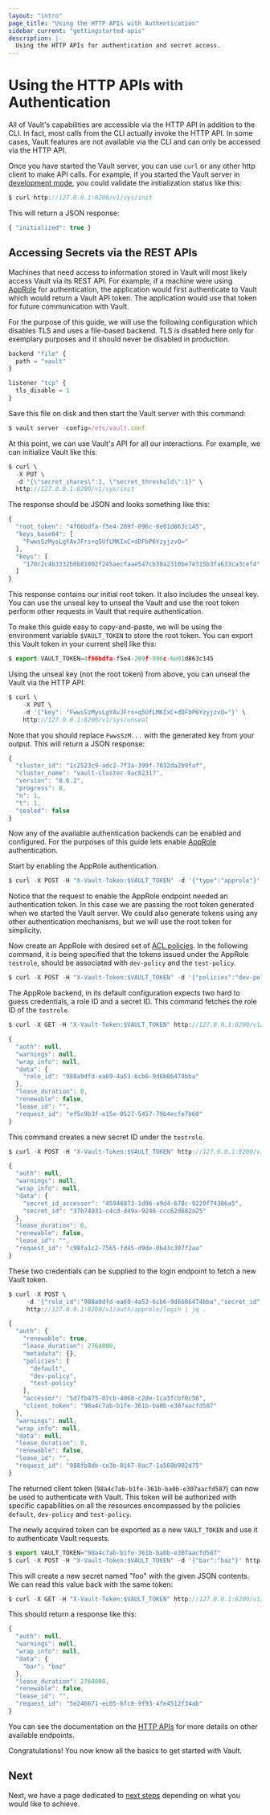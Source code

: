 ```yaml
---
layout: "intro"
page_title: "Using the HTTP APIs with Authentication"
sidebar_current: "gettingstarted-apis"
description: |-
  Using the HTTP APIs for authentication and secret access.
---
```


# Using the HTTP APIs with Authentication
All of Vault's capabilities are accessible via the HTTP API in addition to the
CLI. In fact, most calls from the CLI actually invoke the HTTP API. In some
cases, Vault features are not available via the CLI and can only be accessed
via the HTTP API.

Once you have started the Vault server, you can use `curl` or any other http
client to make API calls. For example, if you started the Vault server in
[development mode](/docs/concepts/dev-server.html), you could validate the
initialization status like this:

```javascript
$ curl http://127.0.0.1:8200/v1/sys/init
```

This will return a JSON response:

```javascript
{ "initialized": true }
```

## Accessing Secrets via the REST APIs
Machines that need access to information stored in Vault will most likely
access Vault via its REST API. For example, if a machine were using
[AppRole](/docs/auth/approle.html) for authentication, the application would
first authenticate to Vault which would return a Vault API token. The
application would use that token for future communication with Vault.

For the purpose of this guide, we will use the following configuration which
disables TLS and uses a file-based backend. TLS is disabled here only for
exemplary purposes and it should never be disabled in production.

```javascript
backend "file" {
  path = "vault"
}

listener "tcp" {
  tls_disable = 1
}
```

Save this file on disk and then start the Vault server with this command:

```javascript
$ vault server -config=/etc/vault.conf
```

At this point, we can use Vault's API for all our interactions. For example, we
can initialize Vault like this:

```javascript
$ curl \
  -X PUT \
  -d "{\"secret_shares\":1, \"secret_threshold\":1}" \
  http://127.0.0.1:8200/v1/sys/init
```

The response should be JSON and looks something like this:

```javascript
{
  "root_token": "4f66bdfa-f5e4-209f-096c-6e01d863c145",
  "keys_base64": [
    "FwwsSzMysLgYAvJFrs+q5UfLMKIxC+dDFbP6YzyjzvQ="
  ],
  "keys": [
    "170c2c4b3332b0b81802f245aecfaae547cb30a2310be74315b3fa633ca3cef4"
  ]
}
```

This response contains our initial root token. It also includes the unseal key.
You can use the unseal key to unseal the Vault and use the root token perform
other requests in Vault that require authentication.

To make this guide easy to copy-and-paste, we will be using the environment
variable `$VAULT_TOKEN` to store the root token. You can export this Vault
token in your current shell like this:

```javascript
$ export VAULT_TOKEN=4f66bdfa-f5e4-209f-096c-6e01d863c145
```

Using the unseal key (not the root token) from above, you can unseal the Vault
via the HTTP API:

```javascript
$ curl \
    -X PUT \
    -d '{"key": "FwwsSzMysLgYAvJFrs+q5UfLMKIxC+dDFbP6YzyjzvQ="}' \
    http://127.0.0.1:8200/v1/sys/unseal
```

Note that you should replace `FwwsSzM...` with the generated key from your
output. This will return a JSON response:

```javascript
{
  "cluster_id": "1c2523c9-adc2-7f3a-399f-7032da2b9faf",
  "cluster_name": "vault-cluster-9ac82317",
  "version": "0.6.2",
  "progress": 0,
  "n": 1,
  "t": 1,
  "sealed": false
}
```

Now any of the available authentication backends can be enabled and configured.
For the purposes of this guide lets enable [AppRole](/docs/auth/approle.html)
authentication.

Start by enabling the AppRole authentication.

```javascript
$ curl -X POST -H "X-Vault-Token:$VAULT_TOKEN" -d '{"type":"approle"}' http://127.0.0.1:8200/v1/sys/auth/approle
```

Notice that the request to enable the AppRole endpoint needed an authentication
token. In this case we are passing the root token generated when we started
the Vault server. We could also generate tokens using any other authentication
mechanisms, but we will use the root token for simplicity.

Now create an AppRole with desired set of [ACL
policies](/docs/concepts/policies.html). In the following command, it is being
specified that the tokens issued under the AppRole `testrole`, should be
associated with `dev-policy` and the `test-policy`.

```javascript
$ curl -X POST -H "X-Vault-Token:$VAULT_TOKEN" -d '{"policies":"dev-policy,test-policy"}' http://127.0.0.1:8200/v1/auth/approle/role/testrole
```

The AppRole backend, in its default configuration expects two hard to guess
credentials, a role ID and a secret ID. This command fetches the role ID of
the `testrole`.

```javascript
$ curl -X GET -H "X-Vault-Token:$VAULT_TOKEN" http://127.0.0.1:8200/v1/auth/approle/role/testrole/role-id | jq .
```

```javascript
{
  "auth": null,
  "warnings": null,
  "wrap_info": null,
  "data": {
    "role_id": "988a9dfd-ea69-4a53-6cb6-9d6b86474bba"
  },
  "lease_duration": 0,
  "renewable": false,
  "lease_id": "",
  "request_id": "ef5c9b3f-e15e-0527-5457-79b4ecfe7b60"
}
```

This command creates a new secret ID under the `testrole`.

```javascript
$ curl -X POST -H "X-Vault-Token:$VAULT_TOKEN" http://127.0.0.1:8200/v1/auth/approle/role/testrole/secret-id | jq .
```

```javascript
{
  "auth": null,
  "warnings": null,
  "wrap_info": null,
  "data": {
    "secret_id_accessor": "45946873-1d96-a9d4-678c-9229f74386a5",
    "secret_id": "37b74931-c4cd-d49a-9246-ccc62d682a25"
  },
  "lease_duration": 0,
  "renewable": false,
  "lease_id": "",
  "request_id": "c98fa1c2-7565-fd45-d9de-0b43c307f2aa"
}
```

These two credentials can be supplied to the login endpoint to fetch a new
Vault token.

```javascript
$ curl -X POST \
     -d '{"role_id":"988a9dfd-ea69-4a53-6cb6-9d6b86474bba","secret_id":"37b74931-c4cd-d49a-9246-ccc62d682a25"}' \
     http://127.0.0.1:8200/v1/auth/approle/login | jq .
```

```javascript
{
  "auth": {
    "renewable": true,
    "lease_duration": 2764800,
    "metadata": {},
    "policies": [
      "default",
      "dev-policy",
      "test-policy"
    ],
    "accessor": "5d7fb475-07cb-4060-c2de-1ca3fcbf0c56",
    "client_token": "98a4c7ab-b1fe-361b-ba0b-e307aacfd587"
  },
  "warnings": null,
  "wrap_info": null,
  "data": null,
  "lease_duration": 0,
  "renewable": false,
  "lease_id": "",
  "request_id": "988fb8db-ce3b-0167-0ac7-1a568b902d75"
}
```

The returned client token (`98a4c7ab-b1fe-361b-ba0b-e307aacfd587`) can now be
used to authenticate with Vault. This token will be authorized with specific
capabilities on all the resources encompassed by the policies `default`,
`dev-policy` and `test-policy`.

The newly acquired token can be exported as a new `VAULT_TOKEN` and use it to
authenticate Vault requests.

```javascript
$ export VAULT_TOKEN="98a4c7ab-b1fe-361b-ba0b-e307aacfd587"
$ curl -X POST -H "X-Vault-Token:$VAULT_TOKEN" -d '{"bar":"baz"}' http://127.0.0.1:8200/v1/secret/foo
```

This will create a new secret named "foo" with the given JSON contents. We can
read this value back with the same token:

```javascript
$ curl -X GET -H "X-Vault-Token:$VAULT_TOKEN" http://127.0.0.1:8200/v1/secret/foo | jq .
```

This should return a response like this:

```javascript
{
  "auth": null,
  "warnings": null,
  "wrap_info": null,
  "data": {
    "bar": "baz"
  },
  "lease_duration": 2764800,
  "renewable": false,
  "lease_id": "",
  "request_id": "5e246671-ec05-6fc8-9f93-4fe4512f34ab"
}
```

You can see the documentation on the [HTTP APIs](/api/index.html) for
more details on other available endpoints.

Congratulations! You now know all the basics to get started with Vault.

## Next

Next, we have a page dedicated to [next
steps](/intro/getting-started/next-steps.html) depending on what you would like
to achieve.
